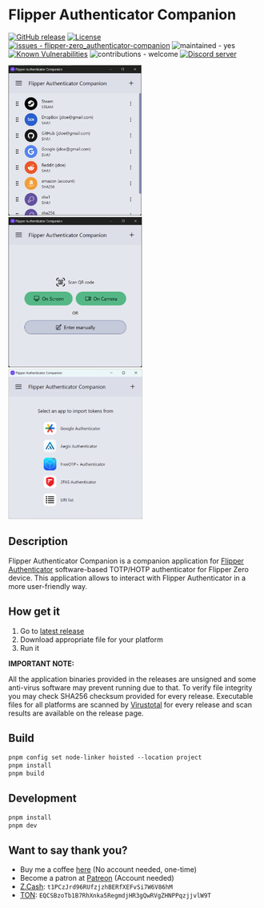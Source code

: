 # Flipper Authenticator Companion

[![GitHub release](https://img.shields.io/github/release/akopachov/flipper-zero_authenticator-companion?include_prereleases=&sort=semver&color=blue)](https://github.com/akopachov/flipper-zero_authenticator-companion/releases/)
[![License](https://img.shields.io/github/license/akopachov/flipper-zero_authenticator-companion
)](/LICENSE)
[![issues - flipper-zero_authenticator-companion](https://img.shields.io/github/issues/akopachov/flipper-zero_authenticator-companion)](https://github.com/akopachov/flipper-zero_authenticator-companion/issues)
![maintained - yes](https://img.shields.io/badge/maintained-yes-blue)
[![Known Vulnerabilities](https://snyk.io/test/github/akopachov/flipper-zero_authenticator-companion/badge.svg)](https://snyk.io/test/github/akopachov/flipper-zero_authenticator-companion)
![contributions - welcome](https://img.shields.io/badge/contributions-welcome-blue)
[![Discord server](https://img.shields.io/discord/937479784148115456)](https://discord.gg/flipper-xtreme)


<a href=".github/screenshots/token-list.png">
  <img src=".github/screenshots/token-list.png" height="300px" />
</a>
<a href=".github/screenshots/add-token.png">
  <img src=".github/screenshots/add-token.png" height="300px" />
</a>
<a href=".github/screenshots/import-tokens.png">
  <img src=".github/screenshots/import-tokens.png" height="300px" />
</a>

## Description

Flipper Authenticator Companion is a companion application for [Flipper Authenticator](https://github.com/akopachov/flipper-zero_authenticator) software-based TOTP/HOTP authenticator for Flipper Zero device. This application allows to interact with Flipper Authenticator in a more user-friendly way.

## How get it

1. Go to [latest release](https://github.com/akopachov/flipper-zero_authenticator-companion/releases/latest)
2. Download appropriate file for your platform
3. Run it

**IMPORTANT NOTE:**

All the application binaries provided in the releases are unsigned and some anti-virus software may prevent running due to that. To verify file integrity you may check SHA256 checksum provided for every release. Executable files for all platforms are scanned by [Virustotal](https://virustotal.com/) for every release and scan results are available on the release page.

## Build

```console
pnpm config set node-linker hoisted --location project
pnpm install
pnpm build
```

## Development

```console
pnpm install
pnpm dev
```

## Want to say thank you?

* Buy me a coffee [here](https://ko-fi.com/akopachov) (No account needed, one-time)
* Become a patron at [Patreon](https://patreon.com/akopachov) (Account needed)
* [Z.Cash](https://z.cash/): `t1PCzJrd96RUfzjzhBERfXEFvSi7W6V86hM`
* [TON](https://ton.org/): `EQCSBzoTb1B7RhXnka5RegmdjHR3gQwRVgZHNPPqzjjvlW9T`
